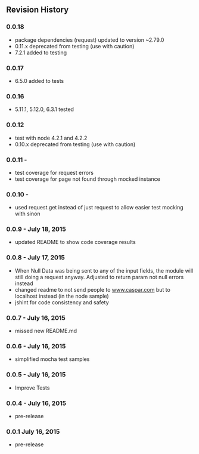 ## Revision History

### 0.0.18
 - package dependencies (request) updated to version ~2.79.0
 - 0.11.x deprecated from testing (use with caution)
 - 7.2.1 added to testing  
 
### 0.0.17
 - 6.5.0 added to tests

### 0.0.16
 - 5.11.1, 5.12.0, 6.3.1 tested 

### 0.0.12 
- test with node 4.2.1 and 4.2.2
- 0.10.x deprecated from testing (use with caution)

### 0.0.11 -
- test coverage for request errors
- test coverage for page not found through mocked instance

### 0.0.10 - 
- used request.get instead of just request to allow easier test mocking with sinon

### 0.0.9 - July 18, 2015
- updated README to show code coverage results

### 0.0.8 - July 17, 2015
- When Null Data was being sent to any of the input fields, the module will still doing a request anyway. Adjusted to return param not null errors instead
- changed readme to not send people to www.caspar.com but to localhost instead (in the node sample)
- jshint for code consistency and safety

### 0.0.7 - July 16, 2015
- missed new README.md

### 0.0.6 - July 16, 2015
- simplified mocha test samples

### 0.0.5 - July 16, 2015
- Improve Tests

### 0.0.4 - July 16, 2015
- pre-release

### 0.0.1  July 16, 2015
- pre-release

